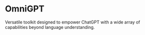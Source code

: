 # OmniGPT
Versatile toolkit designed to empower ChatGPT with a wide array of capabilities beyond language understanding. 
